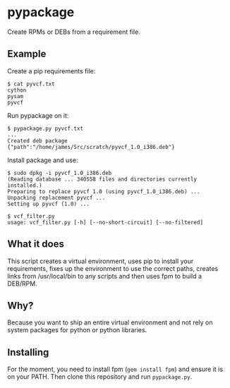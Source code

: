 pypackage
=========

Create RPMs or DEBs from a requirement file.

Example
-------

Create a pip requirements file:
    
    $ cat pyvcf.txt
    cython
    pysam
    pyvcf

Run pypackage on it: 

    $ pypackage.py pyvcf.txt
    ...
    Created deb package {"path":"/home/james/Src/scratch/pyvcf_1.0_i386.deb"}

Install package and use:

    $ sudo dpkg -i pyvcf_1.0_i386.deb
    (Reading database ... 340558 files and directories currently installed.)
    Preparing to replace pyvcf 1.0 (using pyvcf_1.0_i386.deb) ...
    Unpacking replacement pyvcf ...
    Setting up pyvcf (1.0) ...

    $ vcf_filter.py
    usage: vcf_filter.py [-h] [--no-short-circuit] [--no-filtered]


What it does
------------

This script creates a virtual environment, uses pip to install your requirements, 
fixes up the environment to use the correct paths, creates links from /usr/local/bin
to any scripts and then uses fpm to build a DEB/RPM.

Why?
----

Because you want to ship an entire virtual environment and not rely on system 
packages for python or python libraries.

Installing
----------

For the moment, you need to install fpm (`gem install fpm`) and ensure it is 
on your PATH.  Then clone this repository and run `pypackage.py`.


